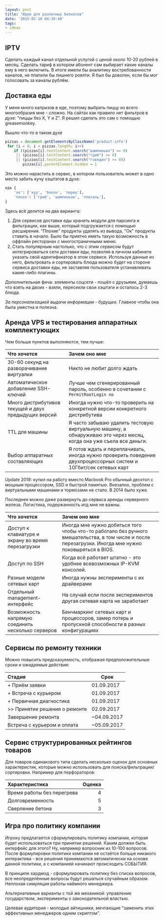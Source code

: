 ```yaml
---
layout: post
title: "Идеи для различных бизнесов"
date: '2015-02-10 04:30:48'
tags:
- ideas
---
```


## IPTV

Сделать каждый канал отдельной услугой с ценой около 10-20 рублей в месяц. Cделать тариф в котором абонент сам выбирает какие каналы ему в него включить. В итоге имели бы аналитику востребованности каналов, не платили бы лишнего роялти. Я был бы доволен, если бы мог голосовать за каналы рублём.

## Доставка еды

У меня много капризов в еде, поэтому выбрать пиццу из всего многообразия мне - сложно. На сайтах как правило нет фильтров в духе: "пиццы без X, Y и Z". Я решил сделать это сам с помощью greasemonkey.

Вышло что-то в таком духе

``` javascript
pizzas = document.getElementsByClassName('product-info')
 for (i = 0; i < pizzas.length; i++)
    if ((pizzas[i].textContent.search("шампиньон") >= 0)
     || (pizzas[i].textContent.search("гриб") >= 0)
     || (pizzas[i].textContent.search("говядин") >= 0))
        pizzas[i].parentElement.hidden = 1
```

Это можно нарастить в сервис, в котором пользователь может в одно место забить кучу хэштэгов в духе:

``` python
еда {
    'ок': ['кур', 'бекон', 'перец'],
    'плохо': ['гриб', 'шампиньон', 'плесень'],
}
```

Здесь всё делится на два варианта:

1. Для сервисов доставки еды хранить модули для парсинга и фильтрации, как выше, который подгружается с помощью расширения. "Плохие" продукты удалять из вывода, "Ок" продукты ставить в начало. Было бы приятно иметь такую возможность в оффлайн ресторанах с многостраничными меню.
2. Стать популярным настолько, что с этим сервисом будут интегрироваться сети доставки еды, позволяя в личном кабинете указать свой идентификатор в этом сервисе. Используя данные из него, фильтровать и сортировать блюда можно будет на стороне сервиса доставки еды, не заставляя пользователя устанавливать какие-либо плагины.

Дополнительная фича: элементы соцсети - пошёл с друзьями, думаешь что взять на двоих - взяли, пересекли свои хэштэги и осталось 2-3 блюда.

_За персонализацией выдачи информации - будущее._ Главное чтобы она была уместна и полезна.

## Аренда VPS и тестирования аппаратных комплектующих

Чем больше пунктов выполняются, тем лучше:

| Что хочется | Зачем оно мне |
| :---- | :---- |
| 30-60 секунд на разворачивание виртуалки | Никто не любит долго ждать |
| Автоматическое добавление SSH-ключей | Лучше чем сгенерированный пароль, особенно в сочетании с `PermitRootLogin no` |
| Много дистрибутивов текущей и двух предыдущих версий | Иногда нужно что-то проверить на конкретной версии конкретного дистрибутива |
| TTL для машины | Я часто забываю удалить тестовую виртуальную машину, а обнаруживаю это через месяц, когда она уже съела все деньги. |
| Выбор аппаратных составляющих | Я готов ждать и переплачивать, иногда нужно проверить поведение двухпроцессорных систем и 10Гбит/сек сетевых карт |

Update 2019: купил на работу вместо Macbook Pro обычный десктоп с мощным процессором, SSD и быстрой памятью. Внезапно, проблем с виртуальными машинами и тормозами не стало. В 2014 было хуже.

Последнее можно даже развернуть до сервиса аренды серверного железа. Логистика, подержанность итд мне не важны.

| Что хочется | Зачем оно мне |
| :---- | :---- |
| Доступ к клавиатуре и экрану во время перезагрузки | Иногда мне нужно добиться того чтобы что-то работало без ручного вмешательства, в том числе и после перезагрузки. Иногда мне нужно поковыряться в BIOS. |
| Доступ по SSH | Когда всё работает штатно - это удобнее всевозможных IP-KVM консолей. |
| Разные модели сетевых карт | Иногда нужны эксперименты с их драйверами |
| Отдельный management-интерфейс | На случай если после экспериментов другая сетевая карта не заработает |
| Возможность напрямую соединить несколько серверов | Бенчмаркинг сетевых карт и процессоров, замер потерь и пропускной способности в разных конфигурациях |

## Сервисы по ремонту техники

Можно повысить предсказуемость, отображая предположительные сроки и ожидаемые действия:

| Стадия | Срок |
| :---- | ---- |
| + Приём заявки | 01.09.2017 |
| + Встреча с курьером | 01.09.2017 |
| + Первичная диагностика | 01.09.2017 |
| >> Принятие решения о ремонте | 02.09.2017 |
| Завершение ремонта | ~04.09.2017 |
| Встреча с курьером и оплата | ~05.09.2017 |

## Сервис структурированных рейтингов товаров

Для товаров одинакового типа сделать несколько оценок для основных характеристик, которые можно использовать для поиска/фильтрации/сортировки. Например для перфораторов:

| Характеристика | Оценка |
| :---- | ----: |
| Время работы без перегрева | 4 |
| Долговременность | 5 |
| Сверление бетона | 3 |

## Игра про политику компании

Игроку предлагается сформулировать политику компании, которая будет использоваться при принятии решений. Каким должен быть интерфейс для этого? Ну, например вопросник из 10-100 вопросов. После формулировки политики компании не остаётся больше никакого интерактива - все решения принимаются автоматически на основе данной политики, а с компанией начинают происходить СОБЫТИЯ.

В принципе хардмод - сформулировать политику без списка вопросов, все неопределённые вопросы будут решаться случайным образом. Неплохая симуляция работы наёмного менеджера.

Альтернативные варианты с той же механикой: управление государством, эксперименты с законодательной властью.

Целевая аудитория - молодые айтишники, мечтающие "заменить этих эффективных менеджеров одним скриптом".
